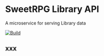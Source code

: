 # SweetRPG Library API

A microservice for serving Library data

[![Build](https://github.com/paulyhedral/sweetrpg-library-api/actions/workflows/ci-build.yml/badge.svg)](https://github.com/paulyhedral/sweetrpg-library-api/actions/workflows/ci-build.yml)

## xxx
